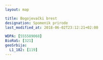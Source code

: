 ```yaml
---
layout: map

title: Bogojevački brest
designation: Spomenik prirode
last_modified_at: 2018-06-02T23:12:21+02:00

WDPA: [555589068]
BioRaS: [321]
geoSrbija:
  L1_182: [119]
---
```

